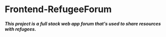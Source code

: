 # Frontend-RefugeeForum


##### This project is a full stack web app forum that's used to share resources with refugees.


